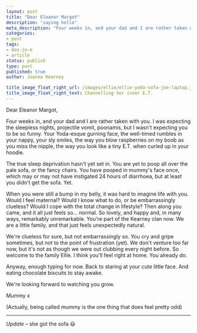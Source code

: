 ```yaml
---
layout: post
title: "Dear Eleanor Margot"
description: "saying hello"
meta_description: "Four weeks in, and your dad and I are rather taken with you. I was expecting the sleepless nights, projectile vomit, poonamis, but I wasn't expecting you to be so funny."
categories:
- post
tags:
- das-jo-e
- article
status: publish
type: post
published: true
author: Joanna Kearney

title_image_float_right_url: /images/ellie/ellie-yoda-sofa-joe-laptop.jpg
title_image_float_right_text: Channelling her inner E.T.
---
```


Dear Eleanor Margot,

Four weeks in, and your dad and I are rather taken with you. I was expecting the sleepless nights, projectile vomit, poonamis, but I wasn't expecting you to be so funny. Your Yoda-esque gurning face, the well-timed rumbles in your nappy, your sly smiles, the way you blow raspberries on my boob as you miss the nipple, the way you look like a tiny E.T. when curled up in your hoodie.

The true sleep deprivation hasn't yet set in. You are yet to poop all over the pale sofa, or the fancy chairs. You have pooped in mummy's face once, which may or may not have instigated 24 hours of diarrhoea, but at least you didn't get the sofa. Yet.

When you were still a bump in my belly, it was hard to imagine life with you. Would I feel maternal? Would I know what to do, or be embarrassingly clueless?  Would I cope with the total change in lifestyle? Then along you came, and it all just feels so... normal. So lovely, and happy and, in many ways, remarkably unremarkable. You're part of the Kearney clan now. We are a little family, and that just feels unexpectedly natural.

We're clueless for sure, but not embarrassingly so. You cry and gripe sometimes, but not to the point of frustration (yet). We don't venture too far now, but it's not as though we were out clubbing every night before. So welcome to the family Ellie. I think you'll feel right at home. You already do.

Anyway, enough typing for now. Back to staring at your cute little face. And eating chocolate biscuits to stay awake.

We're looking forward to watching you grow.

Mummy x

(Actually, being called mummy is the one thing that does feel pretty odd)

***

*Update* – she got the sofa 😃
